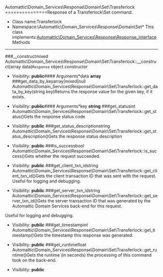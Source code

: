Automattic\Domain_Services\Response\Domain\Set\Transferlock
===============Response of a Transferlock\Set command.
* Class name:Transferlock
* Namespace:\Automattic\Domain_Services\Response\Domain\Set* This class implements:[Automattic\Domain_Services\Response\Response_Interface](Automattic-Domain_Services-Response-Response_Interface.md)Methods
-------
###__constructmixed Automattic\Domain_Services\Response\Domain\Set\Transferlock::__construct(array data)`Response` object constructor



* Visibility: **public**#### Arguments*data **array**
###get_data_by_keyarray|mixed|null Automattic\Domain_Services\Response\Domain\Set\Transferlock::get_data_by_key(string key)Returns the response value for the given key, if it exists.



* Visibility: **public**#### Arguments*key **string**
###get_statusint Automattic\Domain_Services\Response\Domain\Set\Transferlock::get_status()Gets the response status code



* Visibility: **public**
###get_status_descriptionstring Automattic\Domain_Services\Response\Domain\Set\Transferlock::get_status_description()Gets the response status description



* Visibility: **public**
###is_successbool Automattic\Domain_Services\Response\Domain\Set\Transferlock::is_success()Gets whether the request succeeded.



* Visibility: **public**
###get_client_txn_idstring Automattic\Domain_Services\Response\Domain\Set\Transferlock::get_client_txn_id()Gets the client transaction ID that was sent with the request. Useful for logging and debugging.



* Visibility: **public**
###get_server_txn_idstring Automattic\Domain_Services\Response\Domain\Set\Transferlock::get_server_txn_id()Gets the server transaction ID that was generated by the Automattic Domain Services back-end for this request.

Useful for logging and debugging.

* Visibility: **public**
###get_timestampint Automattic\Domain_Services\Response\Domain\Set\Transferlock::get_timestamp()Gets the timestamp this response was generated.



* Visibility: **public**
###get_runtimefloat Automattic\Domain_Services\Response\Domain\Set\Transferlock::get_runtime()Gets the runtime (in seconds) the processing of this command took on the back-end.



* Visibility: **public**